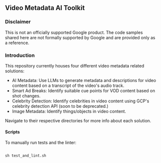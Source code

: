 ## **Video Metadata AI Toolkit**

### **Disclaimer**

This is not an officially supported Google product. The code samples shared here
are not formally supported by Google and are provided only as a reference.

### **Introduction**

This repository currently houses four different video metadata related
solutions:
- AI Metadata: Use LLMs to generate metadata and descriptions for video content
based on a transcript of the video's audio track.
- Smart Ad Breaks: Identify suitable cue points for VOD content based on shot
changes.
- Celebrity Detection: Identify celebrities in video content using GCP's
celebrity detection API (soon to be deprecated.)
- Image Metadata: Identify things/objects in video content.

Navigate to their respective directories for more info about each solution.

#### **Scripts**

To manually run tests and the linter:

```

sh test_and_lint.sh

```
